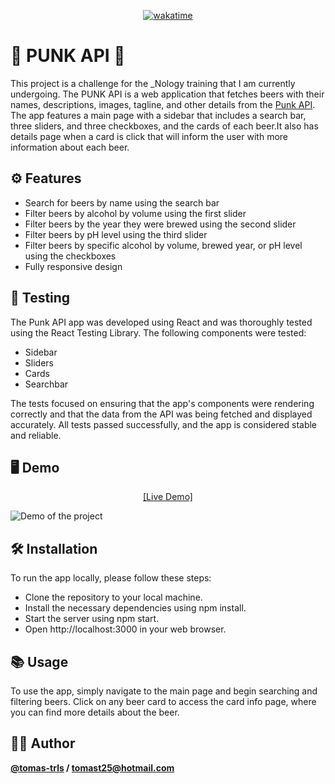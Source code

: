 <div align="center">

[![wakatime](https://wakatime.com/badge/github/tomas-trls/Punk-API.svg?style=for-the-badge)](https://wakatime.com/badge/github/tomas-trls/Punk-API?style=for-the-badge)

</div>

# 🎸 PUNK API 🍻

This project is a challenge for the \_Nology training that I am currently undergoing. The PUNK API is a web application that fetches beers with their names, descriptions, images, tagline, and other details from the <a href="https://punkapi.com/documentation/v2">Punk API</a>. The app features a main page with a sidebar that includes a search bar, three sliders, and three checkboxes, and the cards of each beer.It also has details page when a card is click that will inform the user with more information about each beer.

## ⚙️ Features

- Search for beers by name using the search bar
- Filter beers by alcohol by volume using the first slider
- Filter beers by the year they were brewed using the second slider
- Filter beers by pH level using the third slider
- Filter beers by specific alcohol by volume, brewed year, or pH level using the checkboxes
- Fully responsive design

## 🔮 Testing

The Punk API app was developed using React and was thoroughly tested using the React Testing Library. The following components were tested:

- Sidebar
- Sliders
- Cards
- Searchbar

The tests focused on ensuring that the app's components were rendering correctly and that the data from the API was being fetched and displayed accurately. All tests passed successfully, and the app is considered stable and reliable.

## 🖥️ Demo

<div align="center">
<a  href="https://tomas-trls.github.io/punk-api/">[Live Demo]</a>
</div>

![Demo of the project](imageOfPunkApi.gif)

## 🛠️ Installation

To run the app locally, please follow these steps:

- Clone the repository to your local machine.
- Install the necessary dependencies using npm install.
- Start the server using npm start.
- Open http://localhost:3000 in your web browser.

## 📚 Usage

To use the app, simply navigate to the main page and begin searching and filtering beers. Click on any beer card to access the card info page, where you can find more details about the beer.

## 🧑‍💻 Author

<strong>[@tomas-trls](https://www.github.com/tomas-trls) / tomast25@hotmail.com </strong>
